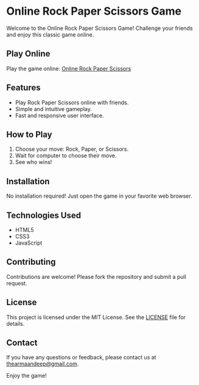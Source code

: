 # Online Rock Paper Scissors Game

Welcome to the Online Rock Paper Scissors Game! Challenge your friends and enjoy this classic game online.

## Play Online

Play the game online: [Online Rock Paper Scissors](#)

## Features

- Play Rock Paper Scissors online with friends.
- Simple and intuitive gameplay.
- Fast and responsive user interface.

## How to Play

1. Choose your move: Rock, Paper, or Scissors.
2. Wait for computer to choose their move.
3. See who wins!


## Installation

No installation required! Just open the game in your favorite web browser.

## Technologies Used

- HTML5
- CSS3
- JavaScript

## Contributing

Contributions are welcome! Please fork the repository and submit a pull request.

## License

This project is licensed under the MIT License. See the [LICENSE](LICENSE) file for details.

## Contact

If you have any questions or feedback, please contact us at [thearmaandeep@gmail.com](mailto:thearmaandeep@gmail.com).

Enjoy the game!


